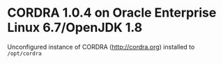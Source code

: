# CORDRA 1.0.4 on Oracle Enterprise Linux 6.7/OpenJDK 1.8
Unconfigured instance of CORDRA (http://cordra.org) installed
to `/opt/cordra`

